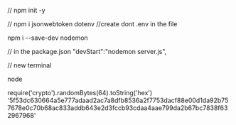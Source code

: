 
// npm init -y

// npm i jsonwebtoken dotenv
//create dont .env in the file

npm i --save-dev nodemon

// in the package.json 
    "devStart":"nodemon server.js",

 // new terminal 

 node 

 require('crypto').randomBytes(64).toString('hex')
'5f53dc630664a5e777adaad2ac7a8dfb8536a2f7753dacf88e00d1da92b757678e0c70b68ac833addb643e2d3fccb93cdaa4aae799da2b67bc7838f632967968'
